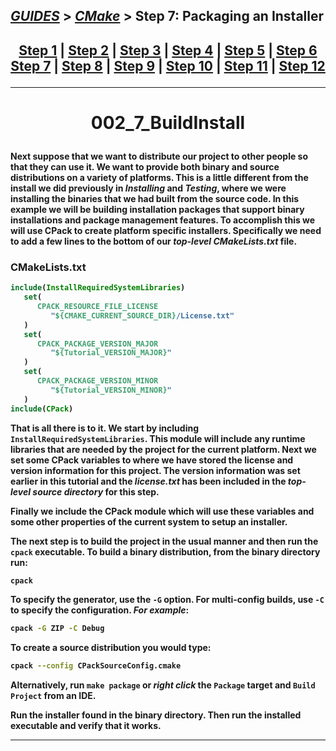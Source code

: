 ## [_GUIDES_][guides] > [_CMake_][CMake] > **Step 7: Packaging an Installer**

## <p align=center>[Step 1][stp1] | [Step 2][stp2] | [Step 3][stp3] | [Step 4][stp4] | [Step 5][stp5] | [Step 6][stp6] <br/> [Step 7][stp7] | [Step 8][stp8] | [Step 9][stp9] | [Step 10][stp10] | [Step 11][stp11] | [Step 12][stp12]  </p>

<!--
* [_GUIDES_][guides]
* [_CMAKE_][CMake]
* [Step 1][stp1]
* [Step 2][stp2]
* [Step 3][stp3]
* [Step 4][stp4]
* [Step 5][stp5]
* [Step 6][stp6]
* [Step 7][stp7]
* [Step 8][stp8]
* [Step 9][stp9]
* [Step 10][stp10]
* [Step 11][stp11]
* [Step 12][stp12]

_GUIDES_/res/009_CMake_/res/001_Tutorial_/read
_GUIDES_/../../../../..
-->

[guides]: ../../../../../README.md
[CMake]:  ../../../CMake_Tutorial.md
[stp1]:   Step_1_BasicStartingPoint.md
[stp2]:   Step_2_AddingLibrary.md
[stp3]:   Step_3_AddingUsageRequirementsforLibrary.md
[stp4]:   Step_4_InstallingAndTesting.md
[stp5]:   Step_5_AddingSystemIntrospection.md
[stp6]:   Step_6_AddingCustomCommandAndGeneratedFile.md
[stp7]:   Step_7_PackagingAndInstaller.md
[stp8]:   Step_8_AddingSupportForTestingDashboard.md
[stp9]:   Step_9_SelectingStaticOrSharedLibraries.md
[stp10]:  Step_10_AddingGeneratorExpressions.md
[stp11]:  Step_11_AddingExportConfiguration.md
[stp12]:  Step_12_PackagingDebugAndRelease.md

---

<!-- ---------------------------------- * Navigation * ---------------------------------- -->

# <p align = center><b>002_7_BuildInstall<b></p>

Next suppose that we want to distribute our project to other people so that they can use it. We want to provide both binary and source distributions on a variety of platforms. This is a little different from the install we did previously in *Installing* and *Testing*, where we were installing the binaries that we had built from the source code. In this example we will be building installation packages that support binary installations and package management features. To accomplish this we will use CPack to create platform specific installers. Specifically we need to add a few lines to the bottom of our *top-level* ***CMakeLists.txt*** file.

### CMakeLists.txt
```cmake
include(InstallRequiredSystemLibraries)
   set(
      CPACK_RESOURCE_FILE_LICENSE
         "${CMAKE_CURRENT_SOURCE_DIR}/License.txt"
   )
   set(
      CPACK_PACKAGE_VERSION_MAJOR
         "${Tutorial_VERSION_MAJOR}"
   )
   set(
      CPACK_PACKAGE_VERSION_MINOR
         "${Tutorial_VERSION_MINOR}"
   )
include(CPack)
```

That is all there is to it. We start by including `InstallRequiredSystemLibraries`. This module will include any runtime libraries that are needed by the project for the current platform. Next we set some CPack variables to where we have stored the license and version information for this project. The version information was set earlier in this tutorial and the ***license.txt*** has been included in the *top-level source directory* for this step.

Finally we include the **CPack module** which will use these variables and some other properties of the current system to setup an installer.

The next step is to build the project in the usual manner and then run the `cpack` executable. To build a binary distribution, from the binary directory run:

```bash
cpack
```

To specify the generator, use the `-G` option. For multi-config builds, use `-C` to specify the configuration. *For example*:

```bash
cpack -G ZIP -C Debug
```

To create a source distribution you would type:

```bash
cpack --config CPackSourceConfig.cmake
```

Alternatively, run `make package` or *right click* the `Package` target and `Build Project` from an IDE.

Run the installer found in the binary directory. Then run the installed executable and verify that it works.

---
